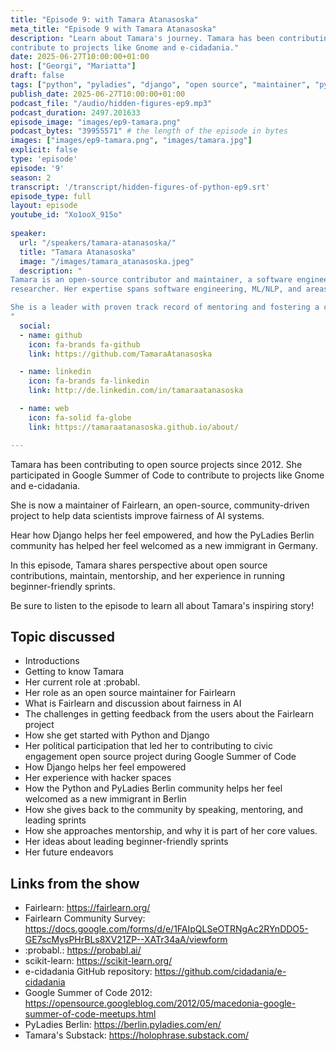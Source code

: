 ```yaml
---
title: "Episode 9: with Tamara Atanasoska"
meta_title: "Episode 9 with Tamara Atanasoska"
description: "Learn about Tamara's journey. Tamara has been contributing to open source projects since 2012. She participated in Google Summer of Code to
contribute to projects like Gnome and e-cidadania."
date: 2025-06-27T10:00:00+01:00
host: ["Georgi", "Mariatta"]
draft: false
tags: ["python", "pyladies", "django", "open source", "maintainer", "pypodcats", "berlin", "north macedonia", "gsoc", "fairlearn"]
publish_date: 2025-06-27T10:00:00+01:00
podcast_file: "/audio/hidden-figures-ep9.mp3"
podcast_duration: 2497.201633
episode_image: "images/ep9-tamara.png"
podcast_bytes: "39955571" # the length of the episode in bytes
images: ["images/ep9-tamara.png", "images/tamara.jpg"]
explicit: false 
type: 'episode'
episode: '9'
season: 2
transcript: '/transcript/hidden-figures-of-python-ep9.srt'
episode_type: full
layout: episode
youtube_id: "Xo1ooX_915o"
  
speaker:
  url: "/speakers/tamara-atanasoska/"
  title: "Tamara Atanasoska"
  image: "/images/tamara_atanasoska.jpeg"
  description: "
Tamara is an open-source contributor and maintainer, a software engineer at :probabl. and a CompLing/NLP
researcher. Her expertise spans software engineering, ML/NLP, and areas including fair and responsible AI.

She is a leader with proven track record of mentoring and fostering a culture of innovation and continuous improvement. 
"
  social:
  - name: github
    icon: fa-brands fa-github
    link: https://github.com/TamaraAtanasoska

  - name: linkedin
    icon: fa-brands fa-linkedin
    link: http://de.linkedin.com/in/tamaraatanasoska

  - name: web
    icon: fa-solid fa-globe
    link: https://tamaraatanasoska.github.io/about/

---
```


Tamara has been contributing to open source projects since 2012. She participated in Google Summer of Code to
contribute to projects like Gnome and e-cidadania.

She is now a maintainer of Fairlearn, an open-source, community-driven project to help data scientists improve fairness
of AI systems.

Hear how Django helps her feel empowered, and how the PyLadies Berlin community has helped her feel welcomed as a new
immigrant in Germany.

In this episode, Tamara shares perspective about open source contributions, maintain, mentorship, and her experience
in running beginner-friendly sprints.

Be sure to listen to the episode to learn all about Tamara's inspiring story!

## Topic discussed

- Introductions
- Getting to know Tamara
- Her current role at :probabl.
- Her role as an open source maintainer for Fairlearn
- What is Fairlearn and discussion about fairness in AI
- The challenges in getting feedback from the users about the Fairlearn project
- How she get started with Python and Django
- Her political participation that led her to contributing to civic engagement open source project during Google Summer of Code
- How Django helps her feel empowered
- Her experience with hacker spaces
- How the Python and PyLadies Berlin community helps her feel welcomed as a new immigrant in Berlin
- How she gives back to the community by speaking, mentoring, and leading sprints
- How she approaches mentorship, and why it is part of her core values.
- Her ideas about leading beginner-friendly sprints
- Her future endeavors

## Links from the show

- Fairlearn: https://fairlearn.org/
- Fairlearn Community Survey: https://docs.google.com/forms/d/e/1FAIpQLSeOTRNgAc2RYnDDO5-GE7scMysPHrBLs8XV21ZP--XATr34aA/viewform
- :probabl.: https://probabl.ai/
- scikit-learn: https://scikit-learn.org/
- e-cidadania GitHub repository: https://github.com/cidadania/e-cidadania
- Google Summer of Code 2012: https://opensource.googleblog.com/2012/05/macedonia-google-summer-of-code-meetups.html
- PyLadies Berlin: https://berlin.pyladies.com/en/
- Tamara's Substack: https://holophrase.substack.com/



